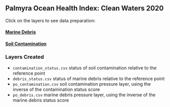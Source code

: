 ## Palmyra Ocean Health Index: Clean Waters 2020  

Click on the layers to see data preparation:  

#### [Marine Debris](https://raw.githack.com/OHI-4site/pal-prep/gh-pages/prep/cw/v2020/debris_data_prep.htmll)    

#### [Soil Contamination](https://raw.githack.com/OHI-4site/pal-prep/gh-pages/prep/cw/v2020/soil_contamination_data_prep.html)   

### Layers Created

- `contamination_status.csv`  status of soil contamination relative to the reference point    
- `debris_status.csv`  status of marine debris relative to the reference point   
- `po_contamination.csv`  soil contamination pressure layer, using the inverse of the contamination status score   
- `po_debris.csv`  marine debris pressure layer, using the inverse of the marine debris status score   
 